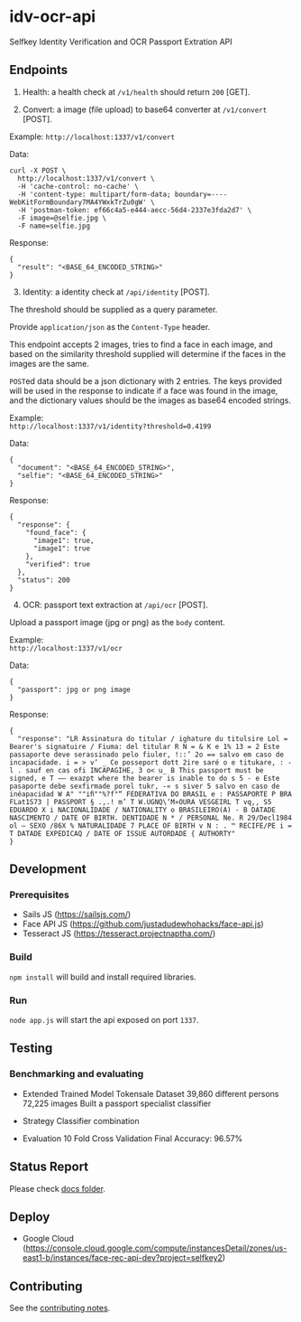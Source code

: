 # idv-ocr-api
Selfkey Identity Verification and OCR Passport Extration API

## Endpoints
1) Health: a health check at `/v1/health` should return `200` [GET].

2) Convert: a image (file upload) to base64 converter at `/v1/convert` [POST].

Example:
`http://localhost:1337/v1/convert`

Data:
```
curl -X POST \
  http://localhost:1337/v1/convert \
  -H 'cache-control: no-cache' \
  -H 'content-type: multipart/form-data; boundary=----WebKitFormBoundary7MA4YWxkTrZu0gW' \
  -H 'postman-token: ef66c4a5-e444-aecc-56d4-2337e3fda2d7' \
  -F image=@selfie.jpg \
  -F name=selfie.jpg
```
Response:
```
{
  "result": "<BASE_64_ENCODED_STRING>"
}
```

3) Identity: a identity check at `/api/identity` [POST].

The threshold should be supplied as a query parameter.

Provide `application/json` as the `Content-Type` header.

This endpoint accepts 2 images, tries to find a face in each image, and
based on the similarity threshold supplied will determine if the faces in
the images are the same.

`POST`ed data should be a json dictionary with 2 entries. The keys provided
will be used in the response to indicate if a face was found in the image,
and the dictionary values should be the images as base64 encoded strings.

Example:  
`http://localhost:1337/v1/identity?threshold=0.4199`  

Data:  
```
{
  "document": "<BASE_64_ENCODED_STRING>",
  "selfie": "<BASE_64_ENCODED_STRING>"
}
```
Response:
```
{
  "response": {
    "found_face": {
      "image1": true,
      "image1": true
    },
    "verified": true
  },
  "status": 200
}
```

4) OCR: passport text extraction at `/api/ocr` [POST].

Upload a passport image (jpg or png) as the `body` content.

Example:  
`http://localhost:1337/v1/ocr`  

Data:  
```
{
  "passport": jpg or png image
}
```
Response:
```
{
  "response": "LR Assinatura do titular / ighature du titulsire Lol = Bearer's signatuire / Fiuma: del titular R N = & K e 1% 13 = 2 Este passaporte deve serassinado pelo fiuler, !::’ 2o == salvo em caso de incapacidade. i = > v‘ _ Ce posseport dott 2ire saré o e titukare, : -l . sauf en cas ofi INCAPAGIHE, 3 o< u_ B This passport must be signed, e T —— exazpt where the bearer is inable to do s 5 - e Este pasaporte debe sexfirmade porel tukr, -« s siver 5 salvo en caso de inéapacidad W A" ""iﬁ""%?f"“ FEDERATIVA DO BRASIL e : PASSAPORTE P BRA FLat1S73 | PASSPORT § .,.! m’ T W.UGNQ\‘M»OURA VESGEIRL T vq,, S5 EDUARDO X i NACIONALIDADE / NATIONALITY o BRASILEIRO(A) - B DATADE NASCIMENTO / DATE OF BIRTH. DENTIDADE N * / PERSONAL Ne. R 29/Decl1984 ol — SEXO /86X % NATURALIDADE 7 PLACE OF BIRTH v N : . ™ RECIFE/PE i = T DATADE EXPEDICAQ / DATE OF ISSUE AUTORDADE { AUTHORTY"
}
```

## Development
### Prerequisites
- Sails JS (https://sailsjs.com/)
- Face API JS (https://github.com/justadudewhohacks/face-api.js)
- Tesseract JS (https://tesseract.projectnaptha.com/)

### Build
`npm install` will build and install required libraries.

### Run
`node app.js` will start the api exposed on port `1337`.

## Testing
### Benchmarking and evaluating
- Extended Trained Model
Tokensale Dataset
39,860 different persons
72,225 images
Built a passport specialist classifier
- Strategy
Classifier combination

- Evaluation
10 Fold Cross Validation
Final Accuracy: 96.57%

## Status Report
Please check [docs folder](docs).

## Deploy
- Google Cloud (https://console.cloud.google.com/compute/instancesDetail/zones/us-east1-b/instances/face-rec-api-dev?project=selfkey2)

## Contributing
See the [contributing notes](CONTRIBUTING.md).  
